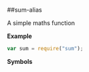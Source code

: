 <a name="module_sum-alias"></a>
##sum-alias

A simple maths function

**Example**  
```js
var sum = require("sum");
```

**Symbols**


